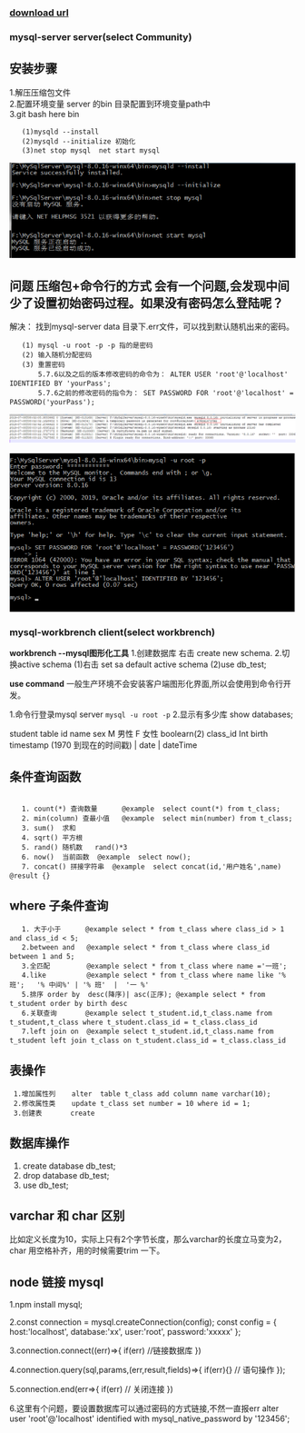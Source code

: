 
### [download url](https://dev.mysql.com/downloads/file/?id=485812)

### mysql-server server(select Community)

## 安装步骤
 1.解压压缩包文件 </br>
 2.配置环境变量 server 的bin 目录配置到环境变量path中 </br>
 3.git bash here bin 
 
 ```
    (1)mysqld --install
    (2)mysqld --initialize 初始化
    (3)net stop mysql  net start mysql
 ```

 ![图片](https://github.com/richChen0815/mysqlConnectTest/blob/master/1562574879(1).jpg) 
 
 
## 问题 压缩包+命令行的方式 会有一个问题,会发现中间少了设置初始密码过程。如果没有密码怎么登陆呢？

   解决：
       找到mysql-server data 目录下.err文件，可以找到默认随机出来的密码。

       (1) mysql -u root -p -p 指的是密码
       (2) 输入随机分配密码
       (3) 重置密码
           5.7.6以及之后的版本修改密码的命令为： ALTER USER 'root'@'localhost' IDENTIFIED BY 'yourPass';
           5.7.6之前的修改密码的指令为： SET PASSWORD FOR 'root'@'localhost' = PASSWORD('yourPass');


  ![图片](https://github.com/richChen0815/mysqlConnectTest/blob/master/1562575813(1).jpg)
       
  ![图片](https://github.com/richChen0815/mysqlConnectTest/blob/master/1562576475(1).jpg)



### mysql-workbrench client(select workbrench)
 **workbrench --mysql图形化工具**
 1.创建数据库   右击 create new schema.
 2.切换active schema 
   (1)右击 set sa default active schema
   (2)use db_test;
   
**use command**
   一般生产环境不会安装客户端图形化界面,所以会使用到命令行开发。
   
   1.命令行登录mysql server
      ```
       mysql -u root -p
      ```
   2.显示有多少库
     show databases;
     

 
   
   
  
 student table 
   id
   name
   sex   M 男性 F 女性  boolearn(2) 
   class_id  Int 
   birth   timestamp (1970 到现在的时间戳)  | date  |  dateTime  
  

## 条件查询函数
```
   
   1. count(*) 查询数量      @example  select count(*) from t_class;
   2. min(column) 查最小值   @example  select min(number) from t_class;
   3. sum()  求和
   4. sqrt() 平方根
   5. rand() 随机数   rand()*3
   6. now()  当前函数  @example  select now();
   7. concat() 拼接字符串  @example  select concat(id,'用户姓名',name)  @result {}
```
   
## where 子条件查询

```
   1. 大于小于      @example select * from t_class where class_id > 1 and class_id < 5;
   2.between and   @example select * from t_class where class_id between 1 and 5;
   3.全匹配         @example select * from t_class where name ='一班';
   4.like          @example select * from t_class where name like '%班';   '% 中间%' | '% 班'  |  '一 %'
   5.排序 order by  desc(降序)| asc(正序); @example select * from t_student order by birth desc 
   6.关联查询       @example select t_student.id,t_class.name from t_student,t_class where t_student.class_id = t_class.class_id 
   7.left join on  @example select t_student.id,t_class.name from t_student left join t_class on t_student.class_id = t_class.class_id 
```

## 表操作

```
 1.增加属性列    alter  table t_class add column name varchar(10); 
 2.修改属性类    update t_class set number = 10 where id = 1;
 3.创建表       create 
```

## 数据库操作

 1. create database db_test;
 2. drop database db_test;
 3. use db_test;


## varchar 和 char 区别
   比如定义长度为10，实际上只有2个字节长度，那么varchar的长度立马变为2，char 用空格补齐，用的时候需要trim 一下。

## node 链接 mysql

 1.npm install mysql;
 
 2.const connection = mysql.createConnection(config);
 const config = {
     host:'localhost',
     database:'xx',
     user:'root',
     password:'xxxxx'
  };
  
  3.connection.connect((err)=>{
    if(err) //链接数据库
  })
  
  4.connection.query(sql,params,(err,result,fields)=>{
     if(err){} // 语句操作
  });
  
  5.connection.end(err=>{
     if(err) // 关闭连接
  })
  
  6.这里有个问题，要设置数据库可以通过密码的方式链接,不然一直报err
    alter user 'root'@'localhost' identified with mysql_native_password by '123456';
  

 

